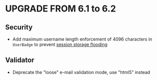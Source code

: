 UPGRADE FROM 6.1 to 6.2
=======================

Security
--------

 * Add maximum username length enforcement of 4096 characters in `UserBadge` to
   prevent [session storage flooding](https://symfony.com/blog/cve-2016-4423-large-username-storage-in-session)

Validator
---------

 * Deprecate the "loose" e-mail validation mode, use "html5" instead
